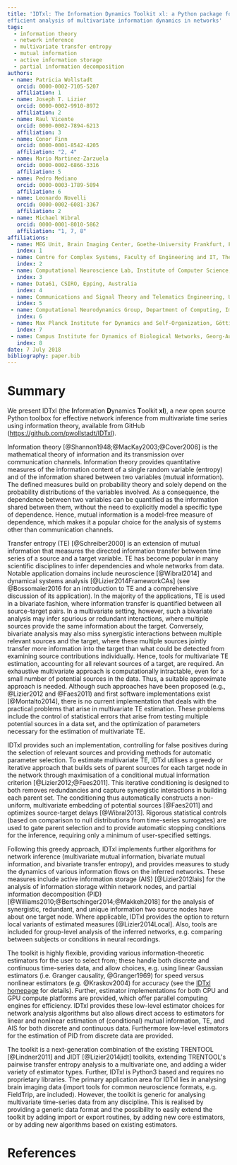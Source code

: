 ```yaml
---
title: 'IDTxl: The Information Dynamics Toolkit xl: a Python package for the
efficient analysis of multivariate information dynamics in networks'
tags:
  - information theory
  - network inference
  - multivariate transfer entropy
  - mutual information
  - active information storage
  - partial information decomposition
authors:
 - name: Patricia Wollstadt
   orcid: 0000-0002-7105-5207
   affiliation: 1
 - name: Joseph T. Lizier
   orcid: 0000-0002-9910-8972
   affiliation: 2
 - name: Raul Vicente
   orcid: 0000-0002-7894-6213
   affiliation: 3
 - name: Conor Finn
   orcid: 0000-0001-8542-4205
   affiliation: "2, 4"
 - name: Mario Martinez-Zarzuela
   orcid: 0000-0002-6866-3316
   affiliation: 5
 - name: Pedro Mediano
   orcid: 0000-0003-1789-5894
   affiliation: 6
 - name: Leonardo Novelli
   orcid: 0000-0002-6081-3367
   affiliation: 2
 - name: Michael Wibral
   orcid: 0000-0001-8010-5862
   affiliation: "1, 7, 8"
affiliations:
 - name: MEG Unit, Brain Imaging Center, Goethe-University Frankfurt, Fankfurt am Main, Germany
   index: 1
 - name: Centre for Complex Systems, Faculty of Engineering and IT, The University of Sydney, Sydney, Australia
   index: 2
 - name: Computational Neuroscience Lab, Institute of Computer Science, Tartu, Estonia
   index: 3
 - name: Data61, CSIRO, Epping, Australia
   index: 4
 - name: Communications and Signal Theory and Telematics Engineering, University of Valladolid, Valladolid, Spain
   index: 5
 - name: Computational Neurodynamics Group, Department of Computing, Imperial College London, London, United Kingdom
   index: 6
 - name: Max Planck Institute for Dynamics and Self-Organization, Göttingen, Germany
   index: 7
 - name: Campus Institute for Dynamics of Biological Networks, Georg-August Universität, Göttingen, Germany
   index: 8
date: 7 July 2018
bibliography: paper.bib
---
```


# Summary

We present IDTxl (the **I**nformation **D**ynamics **T**oolkit **xl**), a new
open source Python toolbox for effective network inference from multivariate
time series using information theory, available from GitHub
(https://github.com/pwollstadt/IDTxl).

Information theory [@Shannon1948;@MacKay2003;@Cover2006] is the mathematical
theory of information and its transmission over communication channels.
Information theory provides quantitative measures of the information content of
a single random variable (entropy) and of the information shared between two
variables (mutual information). The defined measures build on probability
theory and solely depend on the probability distributions of the variables
involved. As a consequence, the dependence between two variables can be
quantified as the information shared between them, without the need to
explicitly model a specific type of dependence. Hence, mutual information is a
model-free measure of dependence, which makes it a popular choice for the
analysis of systems other than communication channels.

Transfer entropy (TE) [@Schreiber2000] is an extension of mutual information
that measures the directed information transfer between time series of a source
and a target variable. TE has become popular in many scientific disciplines to
infer dependencies and whole networks from data. Notable application domains
include neuroscience [@Wibral2014] and dynamical systems analysis
[@Lizier2014FrameworkCAs] (see @Bossomaier2016 for an introduction to TE and
a comprehensive discussion of its application). In the majority of the
applications, TE is used in a bivariate fashion, where information transfer is
quantified between all source-target pairs. In a multivariate setting, however,
such a bivariate analysis may infer spurious or redundant interactions, where
multiple sources provide the same information about the target. Conversely,
bivariate analysis may also miss synergistic interactions between multiple
relevant sources and the target, where these multiple sources jointly transfer
more information into the target than what could be detected from examining
source contributions individually. Hence, tools for multivariate TE estimation,
accounting for all relevant sources of a target, are required. An exhaustive
multivariate approach is computationally intractable, even for a small number
of potential sources in the data. Thus, a suitable approximate approach is
needed. Although such approaches have been proposed (e.g.,
@Lizier2012 and @Faes2011) and first software implementations exist
[@Montalto2014], there is no current implementation that deals with the
practical problems that arise in multivariate TE estimation. These problems
include the control of statistical errors that arise from testing multiple
potential sources in a data set, and the optimization of parameters necessary
for the estimation of multivariate TE.

IDTxl provides such an implementation, controlling for false positives during
the selection of relevant sources and providing methods for automatic parameter
selection. To estimate multivariate TE, IDTxl utilises a greedy or iterative
approach that builds sets of parent sources for each target node in the network
through maximisation of a conditional mutual information criterion
[@Lizier2012;@Faes2011]. This iterative conditioning is designed to both
removes redundancies and capture synergistic interactions in building each
parent set. The conditioning thus automatically constructs a non-uniform,
multivariate embedding of potential sources [@Faes2011] and optimizes
source-target delays [@Wibral2013]. Rigorous statistical controls (based on
comparison to null distributions from time-series surrogates) are used to gate
parent selection and to provide automatic stopping conditions for the
inference, requiring only a minimum of user-specified settings.

Following this greedy approach, IDTxl implements further algorithms for network
inference (multivariate mutual information, bivariate mutual information, and
bivariate transfer entropy), and provides measures to study the dynamics of
various information flows on the inferred networks. These measures include
active information storage (AIS) [@Lizier2012lais] for the analysis of
information storage within network nodes, and partial information decomposition
(PID) [@Williams2010;@Bertschinger2014;@Makkeh2018] for the analysis of
synergistic, redundant, and unique information two source nodes have about one
target node. Where applicable, IDTxl provides the option to return local
variants of estimated measures [@Lizier2014Local]. Also, tools are included for
group-level analysis of the inferred networks, e.g. comparing between subjects
or conditions in neural recordings.

The toolkit is highly flexible, providing various information-theoretic
estimators for the user to select from; these handle both discrete and
continuous time-series data, and allow choices, e.g. using linear Gaussian
estimators (i.e. Granger causality, @Granger1969) for speed versus nonlinear
estimators (e.g. @Kraskov2004) for accuracy
(see the [IDTxl homepage](https://github.com/pwollstadt/IDTxl) for details).
Further, estimator implementations for both CPU and GPU compute platforms are
provided, which offer parallel computing engines for efficiency. IDTxl provides
these low-level estimator choices for network analysis algorithms but also
allows direct access to estimators for linear and nonlinear estimation of
(conditional) mutual information, TE, and AIS for both discrete and continuous
data. Furthermore low-level estimators for the estimation of PID from discrete
data are provided.

The toolkit is a next-generation combination of the existing TRENTOOL
[@Lindner2011] and JIDT [@Lizier2014jidt] toolkits, extending TRENTOOL's
pairwise transfer entropy analysis to a multivariate one, and adding a wider
variety of estimator types. Further, IDTxl is Python3 based and requires no
proprietary libraries. The primary application area for IDTxl lies in analysing
brain imaging data (import tools for common neuroscience formats, e.g.
FieldTrip, are included). However, the toolkit is generic for analysing
multivariate time-series data from any discipline. This is realised by
providing a generic data format and the possibility to easily extend the
toolkit by adding import or export routines, by adding new core estimators, or
by adding new algorithms based on existing estimators.

# References
